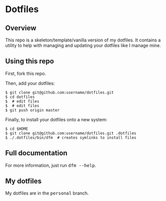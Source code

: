 # Dotfiles

## Overview

This repo is a skeleton/template/vanilla version of my dotfiles.  It contains a
utility to help with managing and updating your dotfiles like I manage mine.

## Using this repo

First, fork this repo.

Then, add your dotfiles:

    $ git clone git@github.com:username/dotfiles.git
    $ cd dotfiles
    $  # edit files
    $  # edit files
    $ git push origin master

Finally, to install your dotfiles onto a new system:

    $ cd $HOME
    $ git clone git@github.com:username/dotfiles.git .dotfiles
    $ ./.dotfiles/bin/dfm  # creates symlinks to install files

## Full documentation

For more information, just run <tt>dfm --help</tt>.

## My dotfiles

My dotfiles are in the <tt>personal</tt> branch.
